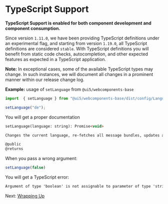 # TypeScript Support

**TypeScript Support is enabled for both component development and component consumption.**

Since version `1.11.0`, we have been providing TypeScript definitions under an experimental flag, and starting from version `1.19.0`, all TypeScript definitions are considered `stable`.
With TypeScript definitions you will benefit from static code checks, autocompletion, and other expected features as expected in a TypeScript application.


**Note:** In exceptional cases, some of the available TypeScript types may change. In such instances, we will document all changes in a prominent manner within our release change log.


**Example:** usage of `setLanguage` from `@ui5/webcomponents-base`

```ts
import  { setLanguage } from "@ui5/webcomponents-base/dist/config/Language.js";

setLanguage("de");

```

You will get a proper documentation

```html
setLanguage(language: string): Promise<void>

Changes the current language, re-fetches all message bundles, updates all language-aware components and returns a promise that resolves when all rendering is done.

@public
@returns
```

When you pass a wrong argument:

```ts
setLanguage(false)
```

You will get a TypeScript error:
```html
Argument of type 'boolean' is not assignable to parameter of type 'string'.
```


Next: [Wrapping Up](./08-wrapping-up.md)
